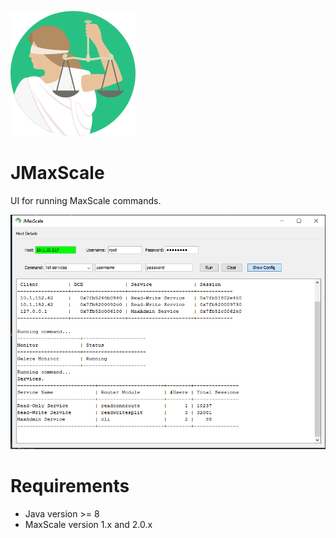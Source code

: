 ![Alt text](/src/lib/icon.png?raw=true "Optional Title")
# JMaxScale
UI for running MaxScale commands.

![Alt text](/src/images/screenshot1.PNG?raw=true "Optional Title")

# Requirements
  - Java version >= 8
  - MaxScale version 1.x and 2.0.x
